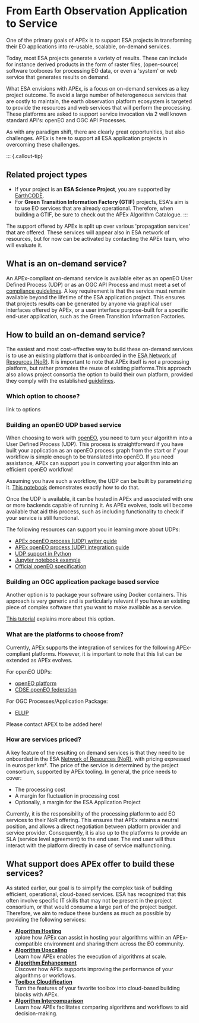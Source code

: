 # From Earth Observation Application to Service

One of the primary goals of APEx is to support ESA projects in transforming their EO applications into re-usable, scalable, on-demand services.

Today, most ESA projects generate a variety of results. These can include for instance derived products in the form of
raster files, (open-source) software toolboxes for processing EO data, or even a 'system' or web service that generates results
on demand.

What ESA envisions with APEx, is a focus on on-demand services as a key project outcome. To avoid a large number of 
heterogeneous services that are costly to maintain, the earth observation platform ecosystem is targeted to provide the
resources and web services that will perform the processing. These platforms are asked to support service invocation via
2 well known standard API's: openEO and OGC API Processes. 

As with any paradigm shift, there are clearly great opportunities, but also challenges.
APEx is here to support all ESA application projects in overcoming these challenges.

::: {.callout-tip}

## Related project types
* If your project is an **ESA Science Project**, you are supported by [EarthCODE](https://earthcode.esa.int/).
* For **Green Transition Information Factory (GTIF)** projects, ESA's aim is to use EO services that are already operational.
Therefore, when building a GTIF, be sure to check out the APEx Algorithm Catalogue.
:::

The support offered by APEx is split up over various 'propagation services' that are offered. These services will appear
also in ESA network of resources, but for now can be activated by contacting the APEx team, who will evaluate it.

## What is an on-demand service?

An APEx-compliant on-demand service is available eiter as an openEO User Defined Process (UDP) or as an OGC API Process and
must meet a set of [compliance guidelines](interoperability/algohosting.md). A key requirement is that the service must
remain available beyond the lifetime of the ESA application project. This ensures that projects results can be generated
by anyone via graphical user interfaces offered by APEx, or a user interface purpose-built for a
specific end-user application, such as the Green Transition Information Factories.

## How to build an on-demand service?

The easiest and most cost-effective way to build these on-demand services is to use an existing platform that is onboarded
in the [ESA Network of Resources (NoR)](https://nor-discover.org/en/portfolio/). It is important to note that APEx itself is _not_
a processing platform, but rather promotes the reuse of existing platforms.This approach also allows project consortia the option to build their own platform,
provided they comply with the established [guidelines](interoperability/algohostingenv.md).

### Which option to choose?

link to options

### Building an openEO UDP based service

When choosing to work with [openEO](https://openeo.org/), you need to turn your algorithm into a User Defined Process (UDP). This process
is straightforward if you have built your application as an openEO process graph from the start or if your workflow is simple
enough to be translated into openEO. If you need assistance, APEx can support you in converting your algorithm into an
efficient openEO workflow!

Assuming you have such a workflow, the UDP can be built by parametrizing it. [This notebook](https://documentation.dataspace.copernicus.eu/notebook-samples/openeo/UDP.html)
demonstrates exactly how to do that.

Once the UDP is available, it can be hosted in APEx and associated with one or more backends capable of running it.
As APEx evolves, tools will become available that aid this process, such as including functionality to check if your service
is still functional.

The following resources can support you in learning more about UDPs:

- [APEx openEO process (UDP) writer guide](udp_writer_guide.qmd#sec-udp-writing)
- [APEx openEO process (UDP) integration guide](udp_writer_guide.qmd#sec-udp-integration)
- [UDP support in Python](https://open-eo.github.io/openeo-python-client/udp.html#user-defined-processes)
- [Jupyter notebook example](https://github.com/Open-EO/openeo-community-examples/blob/main/python/Sentinel1_Stats/Sentinel1_Stats.ipynb)
- [Official openEO specification](https://api.openeo.org/#tag/User-Defined-Processes)


### Building an OGC application package based service

Another option is to package your software using Docker containers. This approach is very generic and is particularly relevant
if you have an existing piece of complex software that you want to make available as a service.

[This tutorial](https://terradue.github.io/ogc-eo-application-package-hands-on/) explains more about this option.

### What are the platforms to choose from?

Currently, APEx supports the integration of services for the following APEx-compliant platforms.
However, it is important to note that this list can be extended as APEx evolves.


For openEO UDPs:

* [openEO platform](https://openeo.cloud)
* [CDSE openEO federation](https://dataspace.copernicus.eu)

For OGC Processes/Application Package:

* [ELLIP](https://ellip.terradue.com)

Please contact APEX to be added here!

### How are services priced?

A key feature of the resulting on demand services is that they need to be onboarded in the ESA [Network of Resources (NoR)](https://nor-discover.org/), with
pricing expressed in euros per km². The price of the service is determined by the project consortium, supported by APEx tooling.
In general, the price needs to cover:

- The processing cost
- A margin for fluctuation in processing cost
- Optionally, a margin for the ESA Application Project

Currently, it is the responsibility of the processing platform to add EO services to their NoR offering. This ensures that
APEx retains a neutral position, and allows a direct negotiation between platform provider and service provider. Consequently, it
is also up to the platforms to provide an SLA (service level agreement) to the end user. The end user will thus interact with
the platform directly in case of service malfunctioning.

## What support does APEx offer to build these services?

As stated earlier, our goal is to simplify the complex task of building efficient, operational, cloud-based services.
ESA has recognized that this often involve specific IT skills that may not be present in the project consortium, or that
would consume a large part of the project budget. Therefore, we aim to reduce these burdens as much as possible by providing
the following services:



* **[Algorithm Hosting](propagation/hosting.md)**
    <br/>xplore how APEx can assist in hosting your algorithms within an APEx-compatible environment and sharing them across the EO community.
* **[Algorithm Upscaling](propagation/upscaling.md)**
  <br/>Learn how APEx enables the execution of algorithms at scale.
* **[Algorithm Enhancement](propagation/enhancement.md)**
  <br/>Discover how APEx supports improving the performance of your algorithms or workflows.
* **[Toolbox Cloudification](propagation/toolboxcloud.md)**
  <br/>Turn the features of your favorite toolbox into cloud-based building blocks with APEx.
* **[Algorithm Intercomparison](propagation/intercomparison.md)**
  <br/>Learn how APEx facilitates comparing algorithms and workflows to aid decision-making.
